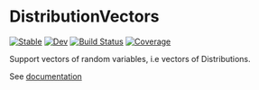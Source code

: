 # DistributionVectors

[![Stable](https://img.shields.io/badge/docs-stable-blue.svg)](https://bgctw.github.io/DistributionVectors.jl/stable)
[![Dev](https://img.shields.io/badge/docs-dev-blue.svg)](https://bgctw.github.io/DistributionVectors.jl/dev)
[![Build Status](https://github.com/bgctw/DistributionVectors.jl/workflows/CI/badge.svg)](https://github.com/bgctw/DistributionVectors.jl/actions)
[![Coverage](https://codecov.io/gh/bgctw/DistributionVectors.jl/branch/master/graph/badge.svg)](https://codecov.io/gh/bgctw/DistributionVectors.jl)

Support vectors of random variables, i.e vectors of Distributions.

See [documentation](https://bgctw.github.io/DistributionVectors.jl/dev)